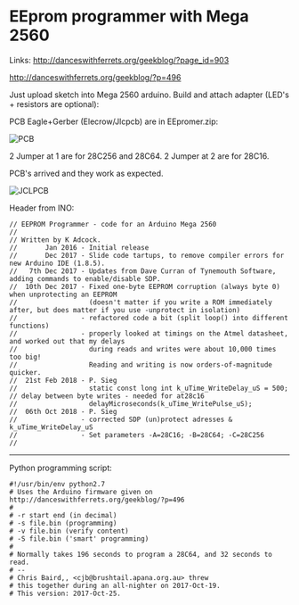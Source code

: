 # EEprom programmer with Mega 2560

Links:
http://danceswithferrets.org/geekblog/?page_id=903

http://danceswithferrets.org/geekblog/?p=496

Just upload sketch into Mega 2560 arduino.
Build and attach adapter (LED's + resistors are optional):

PCB Eagle+Gerber (Elecrow/Jlcpcb) are in EEpromer.zip:

![PCB](https://github.com/petersieg/eeprom/blob/master/EEpromer.png)

2 Jumper at 1 are for 28C256 and 28C64.
2 Jumper at 2 are for 28C16.

PCB's arrived and they work as expected.

![JCLPCB](https://github.com/petersieg/eeprom/blob/master/EEprommer%20Adapter.jpeg)

Header from INO:

```code
// EEPROM Programmer - code for an Arduino Mega 2560
//
// Written by K Adcock.
//       Jan 2016 - Initial release
//       Dec 2017 - Slide code tartups, to remove compiler errors for new Arduino IDE (1.8.5).
//   7th Dec 2017 - Updates from Dave Curran of Tynemouth Software, adding commands to enable/disable SDP.
//  10th Dec 2017 - Fixed one-byte EEPROM corruption (always byte 0) when unprotecting an EEPROM
//                  (doesn't matter if you write a ROM immediately after, but does matter if you use -unprotect in isolation)
//                - refactored code a bit (split loop() into different functions)
//                - properly looked at timings on the Atmel datasheet, and worked out that my delays
//                  during reads and writes were about 10,000 times too big!
//                  Reading and writing is now orders-of-magnitude quicker.
//  21st Feb 2018 - P. Sieg
//                  static const long int k_uTime_WriteDelay_uS = 500; // delay between byte writes - needed for at28c16
//                  delayMicroseconds(k_uTime_WritePulse_uS);
//  06th Oct 2018 - P. Sieg
//                - corrected SDP (un)protect adresses & k_uTime_WriteDelay_uS
//                - Set parameters -A=28C16; -B=28C64; -C=28C256
//
```
---

Python programming script:
```code
#!/usr/bin/env python2.7
# Uses the Arduino firmware given on http://danceswithferrets.org/geekblog/?p=496
#
# -r start end (in decimal)
# -s file.bin (programming)
# -v file.bin (verify content)
# -S file.bin ('smart' programming)
#
# Normally takes 196 seconds to program a 28C64, and 32 seconds to read.
# --
# Chris Baird,, <cjb@brushtail.apana.org.au> threw
# this together during an all-nighter on 2017-Oct-19.
# This version: 2017-Oct-25.
```
